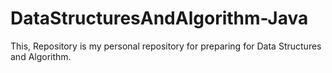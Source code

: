 # DataStructuresAndAlgorithm-Java
This, Repository is my personal repository for preparing for Data Structures and Algorithm.
